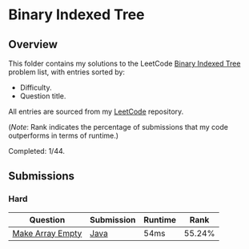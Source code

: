 # Binary Indexed Tree

## Overview
This folder contains my solutions to the LeetCode [Binary Indexed Tree](https://leetcode.com/problem-list/binary-indexed-tree/) problem list,
with entries sorted by:
- Difficulty.
- Question title.

All entries are sourced from my [LeetCode](https://github.com/shumarb/leetcode) repository.

(*Note*: Rank indicates the percentage of submissions that my code outperforms in terms of runtime.)

Completed: 1/44.

## Submissions
### Hard
| Question                                                                        | Submission                                                                                             | Runtime | Rank   |
|---------------------------------------------------------------------------------|--------------------------------------------------------------------------------------------------------|---------|--------|
| [Make Array Empty](https://leetcode.com/problems/make-array-empty/description/) | [Java](https://github.com/shumarb/leetcode/blob/main/submissions/MakeArrayEmpty.java)                  | 54ms    | 55.24% |
